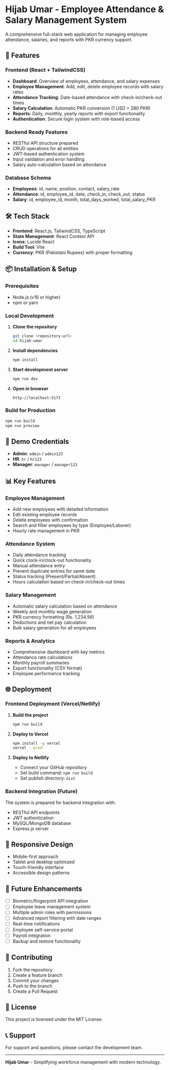 # Hijab Umar - Employee Attendance & Salary Management System

A comprehensive full-stack web application for managing employee attendance, salaries, and reports with PKR currency support.

## 🚀 Features

### Frontend (React + TailwindCSS)
- **Dashboard**: Overview of employees, attendance, and salary expenses
- **Employee Management**: Add, edit, delete employee records with salary rates
- **Attendance Tracking**: Date-based attendance with check-in/check-out times
- **Salary Calculation**: Automatic PKR conversion (1 USD = 280 PKR)
- **Reports**: Daily, monthly, yearly reports with export functionality
- **Authentication**: Secure login system with role-based access

### Backend Ready Features
- RESTful API structure prepared
- CRUD operations for all entities
- JWT-based authentication system
- Input validation and error handling
- Salary auto-calculation based on attendance

### Database Schema
- **Employees**: id, name, position, contact, salary_rate
- **Attendance**: id, employee_id, date, check_in, check_out, status
- **Salary**: id, employee_id, month, total_days_worked, total_salary_PKR

## 🛠️ Tech Stack

- **Frontend**: React.js, TailwindCSS, TypeScript
- **State Management**: React Context API
- **Icons**: Lucide React
- **Build Tool**: Vite
- **Currency**: PKR (Pakistani Rupees) with proper formatting

## 📦 Installation & Setup

### Prerequisites
- Node.js (v16 or higher)
- npm or yarn

### Local Development

1. **Clone the repository**
   ```bash
   git clone <repository-url>
   cd hijab-umar
   ```

2. **Install dependencies**
   ```bash
   npm install
   ```

3. **Start development server**
   ```bash
   npm run dev
   ```

4. **Open in browser**
   ```
   http://localhost:5173
   ```

### Build for Production

```bash
npm run build
npm run preview
```

## 🔐 Demo Credentials

- **Admin**: `admin` / `admin123`
- **HR**: `hr` / `hr123`
- **Manager**: `manager` / `manager123`

## 📊 Key Features

### Employee Management
- Add new employees with detailed information
- Edit existing employee records
- Delete employees with confirmation
- Search and filter employees by type (Employee/Laborer)
- Hourly rate management in PKR

### Attendance System
- Daily attendance tracking
- Quick clock-in/clock-out functionality
- Manual attendance entry
- Prevent duplicate entries for same date
- Status tracking (Present/Partial/Absent)
- Hours calculation based on check-in/check-out times

### Salary Management
- Automatic salary calculation based on attendance
- Weekly and monthly wage generation
- PKR currency formatting (Rs. 1,234.56)
- Deductions and net pay calculation
- Bulk salary generation for all employees

### Reports & Analytics
- Comprehensive dashboard with key metrics
- Attendance rate calculations
- Monthly payroll summaries
- Export functionality (CSV format)
- Employee performance tracking

## 🌐 Deployment

### Frontend Deployment (Vercel/Netlify)

1. **Build the project**
   ```bash
   npm run build
   ```

2. **Deploy to Vercel**
   ```bash
   npm install -g vercel
   vercel --prod
   ```

3. **Deploy to Netlify**
   - Connect your GitHub repository
   - Set build command: `npm run build`
   - Set publish directory: `dist`

### Backend Integration (Future)

The system is prepared for backend integration with:
- RESTful API endpoints
- JWT authentication
- MySQL/MongoDB database
- Express.js server

## 📱 Responsive Design

- Mobile-first approach
- Tablet and desktop optimized
- Touch-friendly interface
- Accessible design patterns

## 🔮 Future Enhancements

- [ ] Biometric/fingerprint API integration
- [ ] Employee leave management system
- [ ] Multiple admin roles with permissions
- [ ] Advanced report filtering with date ranges
- [ ] Real-time notifications
- [ ] Employee self-service portal
- [ ] Payroll integration
- [ ] Backup and restore functionality

## 🤝 Contributing

1. Fork the repository
2. Create a feature branch
3. Commit your changes
4. Push to the branch
5. Create a Pull Request

## 📄 License

This project is licensed under the MIT License.

## 📞 Support

For support and questions, please contact the development team.

---

**Hijab Umar** - Simplifying workforce management with modern technology.